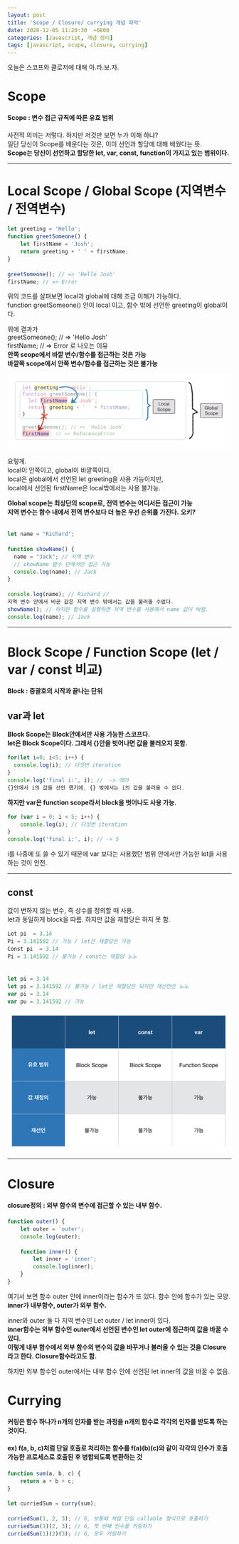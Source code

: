 ```yaml
---
layout: post
title: 'Scope / Closure/ currying 개념 파악'
date: 2020-12-05 11:20:30  +0800
categories: [Javascript, 개념 정리]
tags: [javascript, scope, closure, currying]
---
```


오늘은 스코프와 클로저에 대해 아.라.보.자.

# **Scope**

#### **Scope : 변수 접근 규칙에 따른 유효 범위**

사전적 의미는 저렇다. 하지만 저것만 보면 누가 이해 하냐?  
일단 당신이 Scope를 배운다는 것은, 이미 선언과 할당에 대해 배웠다는 뜻.  
**Scope는 당신이 선언하고 할당한 let, var, const, function이 가지고 있는 범위이다.**

---

# **Local Scope / Global Scope (지역변수 / 전역변수)**

```js
let greeting = 'Hello';
function greetSomeone() {
	let firstName = 'Josh';
	return greeting + ' ' + firstName;
}

greetSomeone(); // => 'Hello Josh'
firstName; // => Error
```

위의 코드를 살펴보면 local과 global에 대해 조금 이해가 가능하다.  
function greetSomeone() 안이 local 이고, 함수 밖에 선언한 greeting이 global이다.

위에 결과가  
greetSomeone(); // => 'Hello Josh'  
firstName; // => Error 로 나오는 이유  
**안쪽 scope에서 바깥 변수/함수를 접근하는 것은 가능**  
**바깥쪽 scope에서 안쪽 변수/함수를 접근하는 것은 불가능**

![image](/assets/img/sample/scope1.png)

요렇게.  
local이 안쪽이고, global이 바깥쪽이다.  
local은 global에서 선언된 let greeting을 사용 가능이지만,  
local에서 선언된 firstName은 local밖에서는 사용 불가능.

**Global scope는 최상단의 scope로, 전역 변수는 어디서든 접근이 가능**  
**지역 변수는 함수 내에서 전역 변수보다 더 높은 우선 순위를 가진다.**
**오키?**

```js

let name = "Richard";

function showName() {
  name = "Jack"; // 지역 변수
  // showName 함수 안에서만 접근 가능
  console.log(name); // Jack
}

console.log(name); // Richard //
지역 변수 안에서 바꾼 값은 지역 변수 밖에서는 값을 불러올 수없다.
showName(); // 하지만 함수를 실행하면 지역 변수를 사용해서 name 값이 바뀜.
console.log(name); // Jack

```

---

# **Block Scope / Function Scope (let / var / const 비교)**

#### **Block : 중괄호의 시작과 끝나는 단위**

## **var과 let**

**Block Scope는 Block안에서만 사용 가능한 스코프다.**  
**let은 Block Scope이다. 그래서 {}안을 벗어나면 값을 불러오지 못함.**

```js
for(let i=0; i<5; i++) {
  console.log(i); // 다섯번 iteration
}
console.log('final i:', i); //  -> 에러
{}안에서 i의 값을 선언 했기에, {} 밖에서는 i의 값을 불러올 수 없다.
```

**하지만 var은 function scope라서 block을 벗어나도 사용 가능.**

```js
for (var i = 0; i < 5; i++) {
	console.log(i); // 다섯번 iteration
}
console.log('final i:', i); // -> 5
```

i를 나중에 또 쓸 수 있기 때문에 var 보다는 사용했던 범위 안에서만 가능한 let을 사용하는 것이 안전.

---

## **const**

값이 변하지 않는 변수, 즉 상수를 정의할 때 사용.  
let과 동일하게 block을 따름. 하지만 값을 재할당은 하지 못 함.

```js
Let pi  = 3.14
Pi = 3.141592 // 가능 / let은 재할당은 가능
Const pi  = 3.14
Pi = 3.141592 // 불가능 / const는 재할당 노노


let pi = 3.14
let pi = 3.141592 // 불가능 / let은 재할당은 되지만 재선언은 노노
var pi = 3.14
var pu = 3.141592 // 가능
```

![image](/assets/img/sample/scope2.png)

---

# **Closure**

#### **closure정의 : 외부 함수의 변수에 접근할 수 있는 내부 함수.**

```js
function outer() {
	let outer = 'outer';
	console.log(outer);

	function inner() {
		let inner = 'inner';
		console.log(inner);
	}
}
```

여기서 보면 함수 outer 안에 inner이라는 함수가 또 있다. 함수 안에 함수가 있는 모양.  
**inner가 내부함수, outer가 외부 함수.**

inner와 outer 둘 다 지역 변수인 Let outer / let inner이 있다.  
**inner함수는 외부 함수인 outer에서 선언된 변수인 let outer에 접근하여 값을 바꿀 수 있다.**  
**이렇게 내부 함수에서 외부 함수의 변수의 값을 바꾸거나 불러올 수 있는 것을 Closure라고 한다. Closure함수라고도 함.**

하지만 외부 함수인 outer에서는 내부 함수 안에 선언된 let inner의 값을 바꿀 수 없음.

# **Currying**

#### **커링은 함수 하나가 n개의 인자를 받는 과정을 n개의 함수로 각각의 인자를 받도록 하는 것이다.**

#### **ex) f(a, b, c)처럼 단일 호출로 처리하는 함수를 f(a)(b)(c)와 같이 각각의 인수가 호출 가능한 프로세스로 호출된 후 병합되도록 변환하는 것**

```js
function sum(a, b, c) {
	return a + b + c;
}

let curriedSum = curry(sum);

curriedSum(1, 2, 3); // 6, 보통때 처럼 단일 callable 형식으로 호출하기
curriedSum(1)(2, 3); // 6, 첫 번째 인수를 커링하기
curriedSum(1)(2)(3); // 6, 모두 커링하기
```
